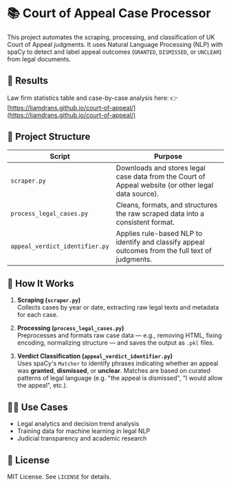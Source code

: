 # 📚 Court of Appeal Case Processor

This project automates the scraping, processing, and classification of UK Court of Appeal judgments. It uses Natural Language Processing (NLP) with spaCy to detect and label appeal outcomes (`GRANTED`, `DISMISSED`, or `UNCLEAR`) from legal documents.

## 🔗 Results

Law firm statistics table and case-by-case analysis here:
👉 [https://liamdrans.github.io/court-of-appeal/](https://liamdrans.github.io/court-of-appeal/)

## 🧱 Project Structure

| Script | Purpose |
|--------|---------|
| `scraper.py` | Downloads and stores legal case data from the Court of Appeal website (or other legal data source). |
| `process_legal_cases.py` | Cleans, formats, and structures the raw scraped data into a consistent format. |
| `appeal_verdict_identifier.py` | Applies rule-based NLP to identify and classify appeal outcomes from the full text of judgments. |

## 🧠 How It Works

1. **Scraping (`scraper.py`)**  
   Collects cases by year or date, extracting raw legal texts and metadata for each case.

2. **Processing (`process_legal_cases.py`)**  
   Preprocesses and formats raw case data — e.g., removing HTML, fixing encoding, normalizing structure — and saves the output as `.pkl` files.

3. **Verdict Classification (`appeal_verdict_identifier.py`)**  
   Uses spaCy's `Matcher` to identify phrases indicating whether an appeal was **granted**, **dismissed**, or **unclear**. Matches are based on curated patterns of legal language (e.g. "the appeal is dismissed", "I would allow the appeal", etc.).

## 🧑‍⚖️ Use Cases

- Legal analytics and decision trend analysis  
- Training data for machine learning in legal NLP  
- Judicial transparency and academic research  

## 📄 License

MIT License. See `LICENSE` for details.
